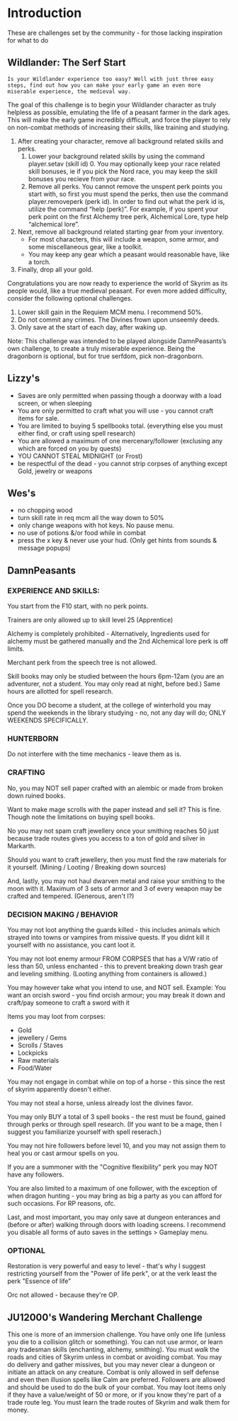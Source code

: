 # Introduction

These are challenges set by the community - for those lacking inspiration for what to do

## Wildlander: The Serf Start


	Is your Wildlander experience too easy? Well with just three easy steps, find out how you can make your early game an even more miserable experience, the medieval way.

The goal of this challenge is to begin your Wildlander character as truly helpless as possible, emulating the life of a peasant farmer in the dark ages. This will make the early game incredibly difficult, and force the player to rely on non-combat methods of increasing their skills, like training and studying.



1. After creating your character, remove all background related skills and perks.
    1. Lower your background related skills by using the command player.setav (skill id) 0. You may optionally keep your race related skill bonuses, ie if you pick the Nord race, you may keep the skill bonuses you recieve from your race.
    2. Remove all perks. You cannot remove the unspent perk points you start with, so first you must spend the perks, then use the command player.removeperk (perk id). In order to find out what the perk id is, utilize the command “help (perk)”. For example, if you spent your perk point on the first Alchemy tree perk, Alchemical Lore, type help “alchemical lore”.
2. Next, remove all background related starting gear from your inventory.
    * For most characters, this will include a weapon, some armor, and some miscellaneous gear, like a toolkit.
    * You may keep any gear which a peasant would reasonable have, like a torch.
3. Finally, drop all your gold.

Congratulations you are now ready to experience the world of Skyrim as its people would, like a true medieval peasant. For even more added difficulty, consider the following optional challenges.



1. Lower skill gain in the Requiem MCM menu. I recommend 50%.
2. Do not commit any crimes. The Divines frown upon unseemly deeds.
3. Only save at the start of each day, after waking up.


Note: This challenge was intended to be played alongside DamnPeasants’s own challenge, to create a truly miserable experience. Being the dragonborn is optional, but for true serfdom, pick non-dragonborn.


## Lizzy's 

* Saves are only permitted when passing though a doorway with a load screen, or when sleeping
* You are only permitted to craft what you will use - you cannot craft items for sale.
* You are limited to buying 5 spellbooks total. (everything else you must either find, or craft using spell research)
* You are allowed a maximum of one mercenary/follower (exclusing any which are forced on you by quests)
* YOU CANNOT STEAL MIDNIGHT (or Frost)
* be respectful of the dead - you cannot strip corpses of anything except Gold, jewelry or weapons

## Wes's 

* no chopping wood
* turn skill rate in req mcm all the way down to 50%
* only change weapons with hot keys. No pause menu.
* no use of potions &/or food while in combat
* press the x key & never use your hud. (Only get hints from sounds & message popups)

## DamnPeasants 

### EXPERIENCE AND SKILLS:
 
You start from the F10 start, with no perk points. 
 
Trainers are only allowed up to skill level 25 (Apprentice)
 
Alchemy is completely prohibited - Alternatively, Ingredients used for alchemy must be gathered manually and the 2nd Alchemical lore perk is off limits.
 
Merchant perk from the speech tree is not allowed. 
 
Skill books may only be studied between the hours 6pm-12am (you are an adventurer, not a student. You may only read at night, before bed.)  Same hours are allotted for spell research.
 
Once you DO become a student, at the college of winterhold you may spend the weekends in the library studying - no, not any day will do; ONLY WEEKENDS SPECIFICALLY.
 
### HUNTERBORN
 
Do not interfere with the time mechanics - leave them as is.
 
### CRAFTING
 
No, you may NOT sell paper crafted with an alembic or made from broken down ruined books.

Want to make mage scrolls with the paper instead and sell it? This is fine. Though note the limitations on buying spell books.
 
No you may not spam craft jewellery once your smithing reaches 50 just because trade routes gives you access to a ton of gold and silver in Markarth.

Should you want to craft jewellery, then you must find the raw materials for it yourself. (Mining / Looting / Breaking down sources)
 
And, lastly, you may not haul dwarven metal and raise your smithing to the moon with it. Maximum of 3 sets of armor and 3 of every weapon may be crafted and tempered.
(Generous, aren't I?)
 
### DECISION MAKING / BEHAVIOR

You may not loot anything the guards killed - this includes animals which strayed into towns or vampires from missive quests. If you didnt kill it yourself with no assistance, you cant loot it.
 
You may not loot enemy armour FROM CORPSES that has a V/W ratio of less than 50, unless enchanted - this to prevent breaking down trash gear and leveling smithing.  (Looting anything from containers is allowed.)
 
You may however take what you intend to use, and NOT sell. Example: You want an orcish sword - you find orcish armour; you may break it down and craft/pay someone to craft a sword with it
 
Items you may loot from corpses:
* Gold
* jewellery / Gems
* Scrolls / Staves
* Lockpicks
* Raw materials
* Food/Water

You may not engage in combat while on top of a horse - this since the rest of skyrim apparently doesn't either. 
 
You may not steal a horse, unless already lost the divines favor. 
 
You may only BUY a total of 3 spell books - the rest must be found, gained through perks or through spell research. (If you want to be a mage, then I suggest you familiarize yourself with spell reserach.)
 
You may not hire followers before level 10, and you may not assign them to heal you or cast armour spells on you.
 
If you are a summoner with the "Cognitive flexibility" perk you may NOT have any followers.
 
You are also limited to a maximum of one follower, with the exception of when dragon hunting - you may bring as big a party as you can afford for such occasions. For RP reasons, ofc.
 
Last, and most important, you may only save at dungeon enterances and (before or after) walking through doors with loading screens. I recommend you disable all forms of auto saves in the settings > Gameplay menu.

 
### OPTIONAL 
 
Restoration is very powerful and easy to level - that's why I suggest restricting yourself from the "Power of life perk", or at the verk least the perk "Essence of life"
 
Orc not allowed - because they're OP.

## JU12000's Wandering Merchant Challenge

This one is more of an immersion challenge. You have only one life (unless you die to a collision glitch or something). You can not use armor, or learn any tradesman skills (enchanting, alchemy, smithing). You must _walk_ the roads and cities of Skyrim unless in combat or avoiding combat. You may do delivery and gather missives, but you may never clear a dungeon or initiate an attack on any creature. Combat is only allowed in self defense and even then illusion spells like Calm are preferred. Followers are allowed and should be used to do the bulk of your combat. You may loot items only if they have a value/weight of 50 or more, or if you know they're part of a trade route leg. You must learn the trade routes of Skyrim and walk them for money.